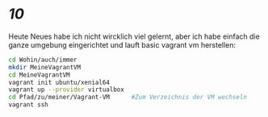 # _10_
Heute Neues habe ich nicht wircklich viel gelernt, aber ich habe einfach die ganze umgebung eingerichtet und lauft
basic vagrant vm herstellen:

``` bash
cd Wohin/auch/immer
mkdir MeineVagrantVM
cd MeineVagrantVM
vagrant init ubuntu/xenial64                                                      #Vagrantfile erzeugen
vagrant up --provider virtualbox                                                  #Virtuelle Maschine erstellen & starten
cd Pfad/zu/meiner/Vagrant-VM      #Zum Verzeichnis der VM wechseln
vagrant ssh                   
```